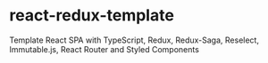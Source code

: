 # react-redux-template
Template React SPA with TypeScript, Redux, Redux-Saga, Reselect, Immutable.js, React Router and Styled Components
